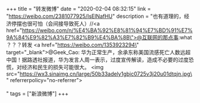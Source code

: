 +++
title = "转发微博"
date = "2020-02-04 08:32:15"
link = "https://weibo.com/2381077925/IsElNafHU"
description = "也有道理的，经济停摆也很可怕（会间接导致死人）//<a href=\"https://weibo.com/n/%E4%BA%92%E8%81%94%E7%BD%91%E7%9A%84%E9%82%A3%E7%82%B9%E4%BA%8B\">@互联网的那点事</a>:what ？？？转发 <a href=\"https://weibo.com/1353923294\" target=\"_blank\">@Geek_Cao</a>: 华为正常生产，余承东称美国流感死亡人数远超中国！据路透社报道，华为发言人周一表示，过度宣传解读，造成不必要的过度恐慌，对经济和民生的损失可能很大。 <img src=\"https://wx3.sinaimg.cn/large/50b33adely1gbjc0725v3j20u01dtqjn.jpg\" referrerpolicy=\"no-referrer\"><br><br>"
tags = ["新浪微博"]
+++
